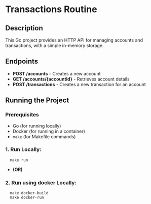 # Transactions Routine

## Description

This Go project provides an HTTP API for managing accounts and transactions, with a simple in-memory storage.

## Endpoints

- **POST /accounts** - Creates a new account
- **GET /accounts/{accountId}** - Retrieves account details
- **POST /transactions** - Creates a new transaction for an account

## Running the Project

### Prerequisites
- Go (for running locally)
- Docker (for running in a container)
- `make` (for Makefile commands)

### 1. **Run Locally**:
      make run
   - **(OR)**
### 2. **Run using docker Locally**:
      make docker-build
      make docker-run
